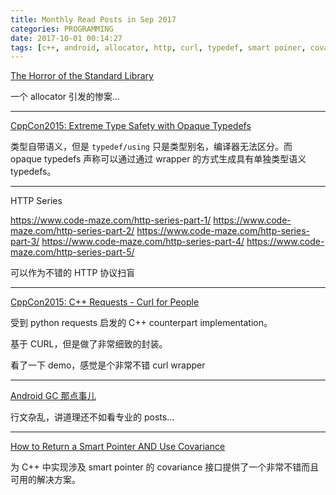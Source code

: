```yaml
---
title: Monthly Read Posts in Sep 2017
categories: PROGRAMMING
date: 2017-10-01 00:14:27
tags: [c++, android, allocator, http, curl, typedef, smart poiner, covariance]
---
```

[The Horror of the Standard Library](https://www.zerotier.com/blog/2017-05-05-theleak.shtml)

一个 allocator 引发的惨案...

---

[CppCon2015: Extreme Type Safety with Opaque Typedefs](https://channel9.msdn.com/Events/CPP/CppCon-2015/CPPConD02V011)

类型自带语义，但是 `typedef/using` 只是类型别名，编译器无法区分。而 opaque typedefs 声称可以通过通过 wrapper 的方式生成具有单独类型语义 typedefs。

---

HTTP Series

https://www.code-maze.com/http-series-part-1/
https://www.code-maze.com/http-series-part-2/
https://www.code-maze.com/http-series-part-3/
https://www.code-maze.com/http-series-part-4/
https://www.code-maze.com/http-series-part-5/

可以作为不错的 HTTP 协议扫盲

---

[CppCon2015: C++ Requests - Curl for People](https://www.youtube.com/watch?v=f_D-wD1EmWk)

受到 python requests 启发的 C++ counterpart implementation。

基于 CURL，但是做了非常细致的封装。

看了一下 demo，感觉是个非常不错 curl wrapper

---

[Android GC 那点事儿](https://mp.weixin.qq.com/s?__biz=MzI1MTA1MzM2Nw==&mid=400021278&idx=1&sn=0e971807eb0e9dcc1a81853189a092f3&scene=1&srcid=1019lhTQRdJKb9HCqUHPntbT&from=groupmessage&isappinstalled=0#rd)

行文杂乱，讲道理还不如看专业的 posts...

---

[How to Return a Smart Pointer AND Use Covariance](https://www.fluentcpp.com/2017/09/12/how-to-return-a-smart-pointer-and-use-covariance/)

为 C++ 中实现涉及 smart pointer 的 covariance 接口提供了一个非常不错而且可用的解决方案。
